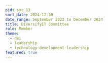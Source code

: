 ```yaml
---
pid: svc_13
sort_date: 2024-12-30
date_range: September 2022 to December 2024
title: DiversifyIT Committee
role: Member
theme: 
  - dei
  - leadership
  - technology-development-leadership
featured: true
---
```

